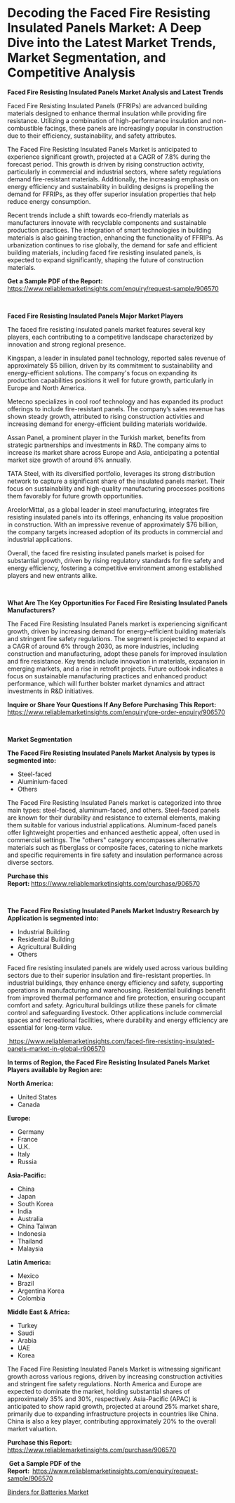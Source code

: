 <p><h1>Decoding the Faced Fire Resisting Insulated Panels Market: A Deep Dive into the Latest Market Trends, Market Segmentation, and Competitive Analysis</h1></p><p><strong>Faced Fire Resisting Insulated Panels Market Analysis and Latest Trends</strong></p>
<p><p>Faced Fire Resisting Insulated Panels (FFRIPs) are advanced building materials designed to enhance thermal insulation while providing fire resistance. Utilizing a combination of high-performance insulation and non-combustible facings, these panels are increasingly popular in construction due to their efficiency, sustainability, and safety attributes. </p><p>The Faced Fire Resisting Insulated Panels Market is anticipated to experience significant growth, projected at a CAGR of 7.8% during the forecast period. This growth is driven by rising construction activity, particularly in commercial and industrial sectors, where safety regulations demand fire-resistant materials. Additionally, the increasing emphasis on energy efficiency and sustainability in building designs is propelling the demand for FFRIPs, as they offer superior insulation properties that help reduce energy consumption.</p><p>Recent trends include a shift towards eco-friendly materials as manufacturers innovate with recyclable components and sustainable production practices. The integration of smart technologies in building materials is also gaining traction, enhancing the functionality of FFRIPs. As urbanization continues to rise globally, the demand for safe and efficient building materials, including faced fire resisting insulated panels, is expected to expand significantly, shaping the future of construction materials.</p></p>
<p><strong>Get a Sample PDF of the Report:&nbsp;</strong> <a href="https://www.reliablemarketinsights.com/enquiry/request-sample/906570?utm_campaign=3312&utm_medium=2&utm_source=Github&utm_content=ia&utm_term=21032025&utm_id=faced-fire-resisting-insulated-panels">https://www.reliablemarketinsights.com/enquiry/request-sample/906570</a></p>
<p>&nbsp;</p>
<p><strong>Faced Fire Resisting Insulated Panels Major Market Players</strong></p>
<p><p>The faced fire resisting insulated panels market features several key players, each contributing to a competitive landscape characterized by innovation and strong regional presence. </p><p>Kingspan, a leader in insulated panel technology, reported sales revenue of approximately $5 billion, driven by its commitment to sustainability and energy-efficient solutions. The company's focus on expanding its production capabilities positions it well for future growth, particularly in Europe and North America.</p><p>Metecno specializes in cool roof technology and has expanded its product offerings to include fire-resistant panels. The company’s sales revenue has shown steady growth, attributed to rising construction activities and increasing demand for energy-efficient building materials worldwide.</p><p>Assan Panel, a prominent player in the Turkish market, benefits from strategic partnerships and investments in R&D. The company aims to increase its market share across Europe and Asia, anticipating a potential market size growth of around 8% annually.</p><p>TATA Steel, with its diversified portfolio, leverages its strong distribution network to capture a significant share of the insulated panels market. Their focus on sustainability and high-quality manufacturing processes positions them favorably for future growth opportunities.</p><p>ArcelorMittal, as a global leader in steel manufacturing, integrates fire resisting insulated panels into its offerings, enhancing its value proposition in construction. With an impressive revenue of approximately $76 billion, the company targets increased adoption of its products in commercial and industrial applications.</p><p>Overall, the faced fire resisting insulated panels market is poised for substantial growth, driven by rising regulatory standards for fire safety and energy efficiency, fostering a competitive environment among established players and new entrants alike.</p></p>
<p>&nbsp;</p>
<p><strong>What Are The Key Opportunities For Faced Fire Resisting Insulated Panels Manufacturers?</strong></p>
<p><p>The Faced Fire Resisting Insulated Panels market is experiencing significant growth, driven by increasing demand for energy-efficient building materials and stringent fire safety regulations. The segment is projected to expand at a CAGR of around 6% through 2030, as more industries, including construction and manufacturing, adopt these panels for improved insulation and fire resistance. Key trends include innovation in materials, expansion in emerging markets, and a rise in retrofit projects. Future outlook indicates a focus on sustainable manufacturing practices and enhanced product performance, which will further bolster market dynamics and attract investments in R&D initiatives.</p></p>
<p><strong>Inquire or Share Your Questions If Any Before Purchasing This Report:</strong> <a href="https://www.reliablemarketinsights.com/enquiry/pre-order-enquiry/906570?utm_campaign=3312&utm_medium=2&utm_source=Github&utm_content=ia&utm_term=21032025&utm_id=faced-fire-resisting-insulated-panels">https://www.reliablemarketinsights.com/enquiry/pre-order-enquiry/906570</a></p>
<p>&nbsp;</p>
<p><strong>Market Segmentation</strong></p>
<p><strong>The Faced Fire Resisting Insulated Panels Market Analysis by types is segmented into:</strong></p>
<p><ul><li>Steel-faced</li><li>Aluminium-faced</li><li>Others</li></ul></p>
<p><p>The Faced Fire Resisting Insulated Panels market is categorized into three main types: steel-faced, aluminum-faced, and others. Steel-faced panels are known for their durability and resistance to external elements, making them suitable for various industrial applications. Aluminum-faced panels offer lightweight properties and enhanced aesthetic appeal, often used in commercial settings. The "others" category encompasses alternative materials such as fiberglass or composite faces, catering to niche markets and specific requirements in fire safety and insulation performance across diverse sectors.</p></p>
<p><strong>Purchase this Report:&nbsp;</strong><a href="https://www.reliablemarketinsights.com/purchase/906570?utm_campaign=3312&utm_medium=2&utm_source=Github&utm_content=ia&utm_term=21032025&utm_id=faced-fire-resisting-insulated-panels">https://www.reliablemarketinsights.com/purchase/906570</a></p>
<p>&nbsp;</p>
<p><strong>The Faced Fire Resisting Insulated Panels Market Industry Research by Application is segmented into:</strong></p>
<p><ul><li>Industrial Building</li><li>Residential Building</li><li>Agricultural Building</li><li>Others</li></ul></p>
<p><p>Faced fire resisting insulated panels are widely used across various building sectors due to their superior insulation and fire-resistant properties. In industrial buildings, they enhance energy efficiency and safety, supporting operations in manufacturing and warehousing. Residential buildings benefit from improved thermal performance and fire protection, ensuring occupant comfort and safety. Agricultural buildings utilize these panels for climate control and safeguarding livestock. Other applications include commercial spaces and recreational facilities, where durability and energy efficiency are essential for long-term value.</p></p>
<p><a href="https://www.reliablemarketinsights.com/faced-fire-resisting-insulated-panels-market-in-global-r906570?utm_campaign=3312&utm_medium=2&utm_source=Github&utm_content=ia&utm_term=21032025&utm_id=faced-fire-resisting-insulated-panels">&nbsp;https://www.reliablemarketinsights.com/faced-fire-resisting-insulated-panels-market-in-global-r906570</a></p>
<p><strong>In terms of Region, the Faced Fire Resisting Insulated Panels Market Players available by Region are:</strong></p>
<p>
    <p> <strong> North America: </strong>
        <ul>
            <li>United States</li>
            <li>Canada</li>
        </ul>
        </p> 
    <p> <strong> Europe: </strong>
        <ul>
            <li>Germany</li>
            <li>France</li>
            <li>U.K.</li>
            <li>Italy</li>
            <li>Russia</li>
        </ul>
        </p> 
    <p> <strong> Asia-Pacific: </strong>
        <ul>
            <li>China</li>
            <li>Japan</li>
            <li>South Korea</li>
            <li>India</li>
            <li>Australia</li>
            <li>China Taiwan</li>
            <li>Indonesia</li>
            <li>Thailand</li>
            <li>Malaysia</li>
        </ul>
        </p> 
    <p> <strong> Latin America: </strong>
        <ul>
            <li>Mexico</li>
            <li>Brazil</li>
            <li>Argentina Korea</li>
            <li>Colombia</li>
        </ul>
        </p> 
    <p> <strong> Middle East & Africa: </strong>
        <ul>
            <li>Turkey</li>
            <li>Saudi</li>
            <li>Arabia</li>
            <li>UAE</li>
            <li>Korea</li>
        </ul>
    </p>
    </p>
<p><p>The Faced Fire Resisting Insulated Panels Market is witnessing significant growth across various regions, driven by increasing construction activities and stringent fire safety regulations. North America and Europe are expected to dominate the market, holding substantial shares of approximately 35% and 30%, respectively. Asia-Pacific (APAC) is anticipated to show rapid growth, projected at around 25% market share, primarily due to expanding infrastructure projects in countries like China. China is also a key player, contributing approximately 20% to the overall market valuation.</p></p>
<p><strong>Purchase this Report: </strong><a href="https://www.reliablemarketinsights.com/purchase/906570?utm_campaign=3312&utm_medium=2&utm_source=Github&utm_content=ia&utm_term=21032025&utm_id=faced-fire-resisting-insulated-panels">https://www.reliablemarketinsights.com/purchase/906570</a></p>
<p>&nbsp;<strong>Get a Sample PDF of the Report:&nbsp;&nbsp;</strong><a href="https://www.reliablemarketinsights.com/enquiry/request-sample/906570?utm_campaign=3312&utm_medium=2&utm_source=Github&utm_content=ia&utm_term=21032025&utm_id=faced-fire-resisting-insulated-panels">https://www.reliablemarketinsights.com/enquiry/request-sample/906570</a></p>
<p><strong></strong></p>
<p><p><a href="https://github.com/shamstirroc7/Market-Research-Report-List-1/blob/main/binders-for-batteries-market.md?utm_campaign=3312&utm_medium=2&utm_source=Github&utm_content=ia&utm_term=21032025&utm_id=faced-fire-resisting-insulated-panels">Binders for Batteries Market</a></p></p>